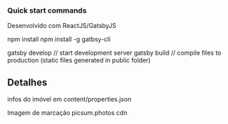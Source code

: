 ### Quick start commands
Desenvolvido com ReactJS/GatsbyJS

npm install
npm install -g gatbsy-cli

gatsby develop // start development server
gatsby build // compile files to production (static files generated in public folder)

## Detalhes

infos do imóvel em content/properties.json

Imagem de marcação picsum.photos cdn
